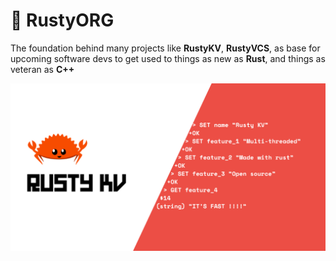 # 🦀 RustyORG
The foundation behind many projects like **RustyKV**, **RustyVCS**, as base for upcoming software devs to get used to things as new as **Rust**, and things as veteran as **C++**

![](kv_banner.png)
